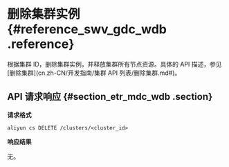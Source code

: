 # 删除集群实例 {#reference_swv_gdc_wdb .reference}

根据集群 ID，删除集群实例，并释放集群所有节点资源。具体的 API 描述，参见[删除集群](cn.zh-CN/开发指南/集群 API 列表/删除集群.md#)。

## API 请求响应 {#section_etr_mdc_wdb .section}

**请求格式**

```
aliyun cs DELETE /clusters/<cluster_id>
```

**响应结果**

无。


